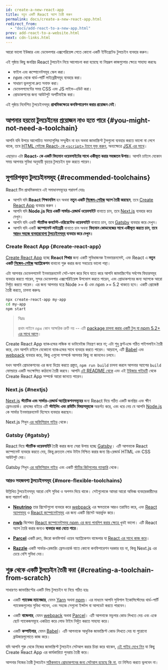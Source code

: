 ```yaml
---
id: create-a-new-react-app
title: নতুন একটি React অ্যাপ তৈরী করুন
permalink: docs/create-a-new-react-app.html
redirect_from:
  - "docs/add-react-to-a-new-app.html"
prev: add-react-to-a-website.html
next: cdn-links.html
---
```


আরো ভালো ইউজার এবং ডেভেলপার এক্সপেরিয়েন্স পেতে কোনো একটি ইন্টিগ্রেটেড টুলচেইন ব্যবহার করুন।

এই পৃষ্ঠায় কিছু জনপ্রিয় React টুলচেইন নিয়ে আলোচনা করা হয়েছে যা নিম্নরূপ কাজগুলোর ক্ষেত্রে সাহায্য করবেঃ

* ফাইল এবং কম্পোনেন্টসমূহ স্কেল করা।
* npm থেকে থার্ড-পার্টি লাইব্রেরীসমূহ ব্যবহার করা।
* সাধারণ ভুলগুলো দ্রুত সনাক্ত করা।
* ডেভেলপমেন্টের সময় CSS এবং JS লাইভ-এডিট করা।
* প্রোডাকশনের জন্য আউটপুট অপটিমাইজ করা। 

এই পৃষ্ঠায় নির্দেশিত টুলচেইনসমূহ **প্রাথমিকক্ষেত্রে কনফিগারেশন করার প্রয়োজন নেই**।

## আপনার হয়তো টুলচেইনের প্রয়োজন নাও হতে পারে {#you-might-not-need-a-toolchain}

আপনি যদি উপরে আলোচিত সমস্যাগুলির সম্মুখীন না হন অথবা জাভাস্ক্রিপ্ট টুলগুলো ব্যবহার করতে ভালো না লেগে থাকে, তবে [HTML পেইজে React- কে `<script>` ট্যাগে যুক্ত করুন](/docs/add-react-to-a-website.html), অন্যক্ষেত্রে [JSX এর সাথে](/docs/add-react-to-a-website.html#optional-try-react-with-jsx)।

এছাড়াও এটা **React- কে একটি বিদ্যমান ওয়েবসাইটের সাথে একীভূত করার সহজতম উপায়।** আপনি চাইলে যেকোন সময় আপনার সুবিধা অনুযায়ী বৃহত্তর টুলচেইন যুক্ত করতে পারেন।

## সুপারিশকৃত টুলচেইনসমূহ {#recommended-toolchains}

React টিম প্রাথমিকভাবে এই সমাধানসমূহের পরামর্শ দেয়ঃ  

- আপনি যদি **React শিক্ষানবিস** হন অথবা **নতুন একটি [সিঙ্গেল-পেইজ](/docs/glossary.html#single-page-application) অ্যাপ তৈরী করছেন**, তবে [Create React App](#create-react-app) ব্যবহার করুন ।
- আপনি যদি **Node.js দিয়ে একটি সার্ভার-রেন্ডার্ড ওয়েবসাইট** বানাতে চান, তবে [Next.js](#nextjs) ব্যবহার করে দেখুন।
- আপনি যদি একটি **স্ট্যাটিক কনটেন্ট-ওরিয়েন্টেড ওয়েবসাইট** বানাতে চান, তবে [Gatsby](#gatsby) ব্যবহার করে দেখুন।
- আপনি যদি একটি **কম্পোনেন্ট লাইব্রেরী** বানাতে চান অথবা **বিদ্যমান কোডবেজের সাথে একীভূত করতে চান, তবে [আরও সহজে ব্যবহারযোগ্য টুলচেইনসমূহ](#more-flexible-toolchains) ব্যবহার করে দেখুন।**

### Create React App {#create-react-app}

[Create React App](https://github.com/facebookincubator/create-react-app) হচ্ছে **React শিখার** জন্য একটি সুবিধাজনক ইনভায়রনমেন্ট, এবং React এ **নতুন একটি [সিঙ্গেল-পেইজ](/docs/glossary.html#single-page-application) অ্যাপ্লিকেশন** বানানো শুরু করার জন্য সবচেয়ে ভালো পন্থা।

এটা আপনার ডেভেলপমেন্ট ইনভায়রনমেন্ট সেট-আপ করে দিবে যাতে করে আপনি জাভাস্ক্রিপ্টের সর্বশেষ ফিচারসমূহ ব্যবহার করতে পারেন, সুন্দর ডেভেলপার এক্সপেরিইয়েন্স উপভোগ করতে পারেন, এবং প্রোডাকশনের জন্য অ্যাপকে আরো নিখুঁত করতে পারেন। এর জন্য আপনার যন্ত্রে Node >= 6 এবং npm >= 5.2 থাকতে হবে। একটি প্রোজেক্ট তৈরী করতে, চালনা করুনঃ

```bash
npx create-react-app my-app
cd my-app
npm start
```

>বিঃদ্রঃ
>
>প্রথম লাইনে `npx` কোন আক্ষরিক ত্রুটি নয় -- এটি [package চালনা করার একটি টুল যা npm 5.2+ এর সাথে আসে](https://medium.com/@maybekatz/introducing-npx-an-npm-package-runner-55f7d4bd282b)।

Create React App ব্যাকএন্ডের লজিক বা ডাটাবেইজ নিয়ন্ত্রণ করে না; এটা শুধু ফ্রন্টএন্ডে গঠিত পাইপলাইন তৈরী করে, যেন আপনি চাইলে যেকোনো ব্যাকএন্ডের সাথে ব্যবহার করতে পারেন। আড়ালে, এটি [Babel](https://babeljs.io/) এবং [webpack](https://webpack.js.org/) ব্যবহার করে, কিন্তু এগুলো সম্পর্কে আপনার কিছু না জানলেও চলবে।

যখন আপনি প্রোডাকশনের এর জন্য ডিপ্লয় করতে প্রস্তুত, `npm run build` চালনা করলে আপনার অ্যাপের `build` ফোল্ডারে একটি সংক্ষেপিত কাঠামো তৈরী করবে। আপনি [এই README থেকে](https://github.com/facebookincubator/create-react-app#create-react-app--) এবং এই [ইউজার গাইডটি](https://facebook.github.io/create-react-app/) থেকে Create React App সম্পর্কে আরো জানতে পারেন।

### Next.js {#nextjs}

[Next.js](https://nextjs.org/) **স্ট্যাটিক এবং সার্ভার-রেন্ডার্ড অ্যাপ্লিকেশনসমূহের** জন্য React দিয়ে গঠিত একটি জনপ্রিয় এবং ক্ষীণ ফ্রেমওয়ার্ক। প্রসঙ্গের বাইরে এটি **স্টাইলিং এবং রাউটিং বিষয়সমূহকে** অন্তর্গত করে, এবং ধরে নেয় যে আপনি [Node.js](https://nodejs.org/) কে সার্ভার ইনভায়রনমেন্ট হিসেবে ব্যবহার করছেন।

Next.js শিখুন [এর অফিশিয়াল গাইড](https://nextjs.org/learn/) থেকে।

### Gatsby {#gatsby}

React দিয়ে **স্ট্যাটিক ওয়েবসাইট** তৈরী করার জন্য সেরা উপায় হচ্ছে [Gatsby](https://www.gatsbyjs.org/)। এটি আপনাকে React কম্পোনেন্ট ব্যবহার করতে দেয়, কিন্তু দ্রুততম লোড টাইম নিশ্চিত করার জন্য প্রি-রেন্ডার্ড HTML এবং CSS আউটপুট দেয়।

Gatsby শিখুন [এর অফিশিয়াল গাইড](https://www.gatsbyjs.org/docs/) এবং একটি [স্টার্টার কিটগুলোর  গ্যাল্যারি](https://www.gatsbyjs.org/docs/gatsby-starters/) থেকে।

### আরও সহজবশ্য টুলচেইনসমূহ {#more-flexible-toolchains}

উল্লিখিত টুলচেইনসমূহ আরো বেশি সুবিধা ও অপশন দিয়ে থাকে। সেইগুলোকে আমরা আরো অভিজ্ঞ ব্যবহারকারীদের জন্য পরামর্শ করি।

- **[Neutrino](https://neutrinojs.org/)** তার প্রিসেটগুলো ব্যবহার করে [webpack](https://webpack.js.org/) এর ক্ষমতাকে আরও তরান্বিত করে, এবং [React অ্যাপসমূহ](https://neutrinojs.org/packages/react/) ও [React কম্পোনেন্টসমূহ](https://neutrinojs.org/packages/react-components/) এর জন্য একটি প্রিসেট অন্তর্ভুক্ত করে।

- **[nwb](https://github.com/insin/nwb)** বিশেষত [React কম্পোনেন্টসমূহ npm এর জন্য পাবলিশ করার ক্ষেত্রে ](https://github.com/insin/nwb/blob/master/docs/guides/ReactComponents.md#developing-react-components-and-libraries-with-nwb) খুবই ভালো। এটি React অ্যাপ তৈরি করার জন্যও **ব্যবহার করা যেতে পারে**।

- **[Parcel](https://parceljs.org/)** একটি দ্রুত, জিরো কনফিগার্ড ওয়েব অ্যাপ্লিকেশন বান্ডেলার যা [React এর সাথে কাজ করে](https://parceljs.org/recipes.html#react)।

- **[Razzle](https://github.com/jaredpalmer/razzle)** একটি সার্ভার-রেন্ডারিং ফ্রেমওয়ার্ক যাতে কোনো কনফিগারেশন দরকার হয় না, কিন্তু Next.js এর চেয়ে বেশি সুবিধা দেয়।

## শুরু থেকে একটি টুলচেইন তৈরী করা {#creating-a-toolchain-from-scratch}

সাধারণত জাভাস্ক্রিপ্টের একটি বিল্ড টুলচেইন যা নিয়ে গঠিত হয়ঃ

* একটি **প্যাকেজ ম্যানেজার**, যেমন [Yarn](https://yarnpkg.com/) অথবা [npm](https://www.npmjs.com/)। এর মাধ্যমে আপনি সুবিশাল ইকোসিস্টেমের থার্ড-পার্টি প্যাকেজগুলোর সুবিধা পাবেন, এবং সহজে সেগুলো ইন্সটল বা আপডেট করতে পারবেন।

* একটি **বান্ডেলার**, যেমন [webpack](https://webpack.js.org/) অথবা [Parcel](https://parceljs.org/)। এটি আপনাকে মডুলার কোড লিখতে দেয় এবং একে ছোট প্যাকেজসমূহে একত্রিত করে লোড টাইম নিখুঁত করতে সাহায্য করে।

* একটি **কম্পাইলার**, যেমন [Babel](https://babeljs.io/)। এটি আপনাকে আধুনিক জাভাস্ক্রিপ্ট কোড লিখতে দেয় যা পুরোনো ব্রাউজারগুলোতে কাজ করে।

যদি আপনি শুরু থেকে নিজের জাভাস্ক্রিপ্ট টুলচেইন সেটআপ করার চিন্তা করে থাকেন, [এই গাইড দেখে নিন](https://blog.usejournal.com/creating-a-react-app-from-scratch-f3c693b84658) যা কিছু Create React App এর কার্যকারিতা পুনরায় তৈরী করে।

আপনার নিজের তৈরী টুলচেইন [সঠিকভাবে প্রোডাকশনের জন্য সেটআপ হয়েছে কি না](/docs/optimizing-performance.html#use-the-production-build), তা নিশ্চিত করতে ভুলবেন না।

